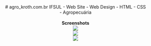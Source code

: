 
<center>
# agro_kroth.com.br
IFSUL - Web Site - Web Design - HTML - CSS
<br>- Agropecuária
<br></br>
<b>Screenshots</b>
<br>
<img src="http://i.imgur.com/mVDLFdI.jpg"><br>
<img src="http://i.imgur.com/sqeEWXO.jpg"><br>
<img src="http://i.imgur.com/nnTlhDB.jpg"><br>
</center>
